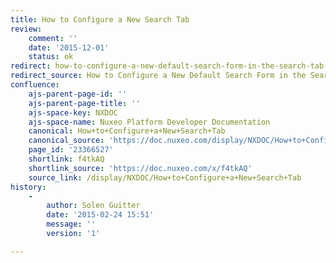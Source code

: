 ```yaml
---
title: How to Configure a New Search Tab
review:
    comment: ''
    date: '2015-12-01'
    status: ok
redirect: how-to-configure-a-new-default-search-form-in-the-search-tab
redirect_source: How to Configure a New Default Search Form in the Search Tab
confluence:
    ajs-parent-page-id: ''
    ajs-parent-page-title: ''
    ajs-space-key: NXDOC
    ajs-space-name: Nuxeo Platform Developer Documentation
    canonical: How+to+Configure+a+New+Search+Tab
    canonical_source: 'https://doc.nuxeo.com/display/NXDOC/How+to+Configure+a+New+Search+Tab'
    page_id: '23366527'
    shortlink: f4tkAQ
    shortlink_source: 'https://doc.nuxeo.com/x/f4tkAQ'
    source_link: /display/NXDOC/How+to+Configure+a+New+Search+Tab
history:
    - 
        author: Solen Guitter
        date: '2015-02-24 15:51'
        message: ''
        version: '1'

---
```


